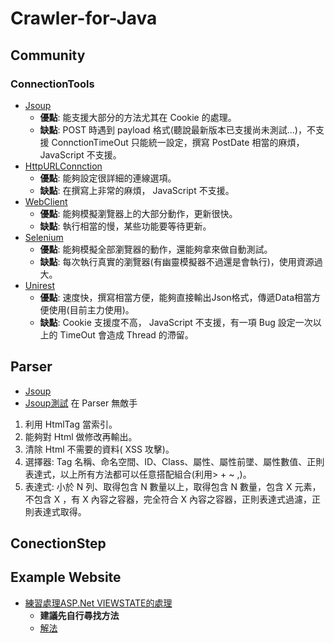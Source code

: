 # Crawler-for-Java

## Community
### ConnectionTools
- [Jsoup](https://jsoup.org/cookbook/introduction/parsing-a-document/)  
  - **優點**: 能支援大部分的方法尤其在 Cookie 的處理。  
  - **缺點**: POST 時遇到 payload 格式(聽說最新版本已支援尚未測試...)，不支援 ConnctionTimeOut 只能統一設定，撰寫 PostDate 相當的麻煩， JavaScript 不支援。
- [HttpURLConnction](https://docs.oracle.com/javase/7/docs/api/java/net/HttpURLConnection.html/)
  - **優點**: 能夠設定很詳細的連線選項。
  - **缺點**: 在撰寫上非常的麻煩， JavaScript 不支援。
- [WebClient](https://cxf.apache.org/javadoc/latest/org/apache/cxf/jaxrs/client/WebClient.html/)
  - **優點**: 能夠模擬瀏覽器上的大部分動作，更新很快。
  - **缺點**: 執行相當的慢，某些功能要等待更新。
- [Selenium](https://wiki.saucelabs.com/display/DOCS/Example+Selenium+Scripts+for+Automated+Website+Tests)
  - **優點**: 能夠模擬全部瀏覽器的動作，還能夠拿來做自動測試。
  - **缺點**: 每次執行真實的瀏覽器(有幽靈模擬器不過還是會執行)，使用資源過大。
- [Unirest](http://unirest.io/)
  - **優點**: 速度快，撰寫相當方便，能夠直接輸出Json格式，傳遞Data相當方便使用(目前主力使用)。
  - **缺點**: Cookie 支援度不高， JavaScript 不支援，有一項 Bug 設定一次以上的 TimeOut 會造成 Thread 的滯留。
## Parser
- [Jsoup](https://jsoup.org/)
- [Jsoup測試](https://try.jsoup.org/)
在 Parser 無敵手
1. 利用 HtmlTag 當索引。
2. 能夠對 Html 做修改再輸出。
3. 清除 Html 不需要的資料( XSS 攻擊)。
4. 選擇器: Tag 名稱、命名空間、ID、Class、屬性、屬性前墜、屬性數值、正則表達式，以上所有方法都可以任意搭配組合(利用> + ~ ,)。
5. 表達式: 小於 N 列、取得包含 N 數量以上，取得包含 N 數量，包含 X 元素，不包含 X ，有 X 內容之容器，完全符合 X 內容之容器，正則表達式過濾，正則表達式取得。
## ConectionStep
## Example Website
- [練習處理ASP.Net VIEWSTATE的處理](http://quotes.toscrape.com/search.aspx)
  - **建議先自行尋找方法**
  - [解法](https://blog.scrapinghub.com/2016/04/20/scrapy-tips-from-the-pros-april-2016-edition/)
